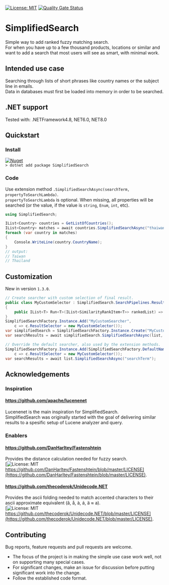 [![License: MIT](https://img.shields.io/badge/License-MIT-yellow.svg)](LICENSE)
[![Quality Gate Status](https://sonarcloud.io/api/project_badges/measure?project=tommysor_SimplifiedSearch&metric=alert_status)](https://sonarcloud.io/summary/overall?id=tommysor_SimplifiedSearch)
# SimplifiedSearch
Simple way to add ranked fuzzy matching search.\
For when you have up to a few thousand products, locations or similar and want to add a search that most users will see as smart, with minimal work.
## Intended use case
Searching through lists of short phrases like country names or the subject line in emails.\
Data in databases must first be loaded into memory in order to be searched.
## .NET support
Tested with: .NETFramework4.8, NET6.0, NET8.0
## Quickstart
### Install
[![Nuget](https://img.shields.io/nuget/v/SimplifiedSearch)](https://www.nuget.org/packages/SimplifiedSearch/)\
`> dotnet add package SimplifiedSearch`
### Code
Use extension method `.SimplifiedSearchAsync(searchTerm, propertyToSearchLambda)`.\
`propertyToSearchLambda` is optional. When missing, all properties will be searched (or the value, if the value is `string`, `Enum`, `int`, etc).
```csharp
using SimplifiedSearch;

IList<Country> countries = GetListOfCountries();
IList<Country> matches = await countries.SimplifiedSearchAsync("thaiwan", x => x.CountryName);
foreach (var country in matches)
{
    Console.WriteLine(country.CountryName);
}
// output:
// Taiwan
// Thailand
```
## Customization
New in version `1.3.0`.
```csharp
// Create searcher with custom selection of final result.
public class MyCustomSelector : SimplifiedSearch.SearchPipelines.ResultSelectors.IResultSelector
{
    public IList<T> Run<T>(IList<SimilarityRankItem<T>> rankedList) => ...
}
SimplifiedSearchFactory.Instance.Add("MyCustomSearcher",
    c => c.ResultSelector = new MyCustomSelector());
var simplifiedSearch = SimplifiedSearchFactory.Instance.Create("MyCustomSearcher");
var searchResults = await simplifiedSearch.SimplifiedSearchAsync(list, "searchTerm");

// Override the default searcher, also used by the extension methods.
SimplifiedSearchFactory.Instance.Add(SimplifiedSearchFactory.DefaultName,
    c => c.ResultSelector = new MyCustomSelector());
var searchResults = await list.SimplifiedSearchAsync("searchTerm");
```
## Acknowledgements
### Inspiration
#### https://github.com/apache/lucenenet
Lucenenet is the main inspiration for SimplifiedSearch.\
SimplifiedSearch was originally started with the goal of delivering similar results to a spesific setup of Lucene analyzer and query.
### Enablers
#### https://github.com/DanHarltey/Fastenshtein
Provides the distance calculation needed for fuzzy search.\
[![License: MIT](https://img.shields.io/badge/License-MIT-yellow.svg) https://github.com/DanHarltey/Fastenshtein/blob/master/LICENSE](https://github.com/DanHarltey/Fastenshtein/blob/master/LICENSE).
#### https://github.com/thecoderok/Unidecode.NET
Provides the ascii folding needed to match accented characters to their ascii approximate equivalent (â, å, à, á, ä ≈ a).\
[![License: MIT](https://img.shields.io/badge/License-MIT-yellow.svg) https://github.com/thecoderok/Unidecode.NET/blob/master/LICENSE](https://github.com/thecoderok/Unidecode.NET/blob/master/LICENSE).
## Contributing
Bug reports, feature requests and pull requests are welcome.
- The focus of the project is in making the simple use case work well, not on supporting many special cases.
- For significant changes, make an issue for discussion before putting significant work into the change.
- Follow the established code format.
